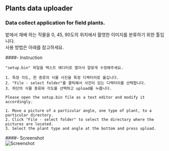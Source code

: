 ## Plants data uploader  
### Data collect application for field plants.  

밭에서 재배 하는 작물을 0, 45, 90도의 위치에서 촬영한 이미지를 분류하기 위한 툴입니다.    
사용 방법은 아래를 참고하세요.


####- Instruction  
~~~
"setup.bin" 파일을 텍스트 에디터로 열어서 알맞게 수정해주세요.

1. 특정 각도, 한 종류의 식물 사진을 특정 디렉터리로 옮깁니다.
2. "File - select folder"를 클릭해서 사진이 있는 디렉터리를 선택합니다.
3. 하단의 식물 종류와 각도를 선택하고 upload를 누릅니다.

Please open the setup.bin file as a text editor and modify it accordingly.

1. Move a picture of a particular angle, one type of plant, to a particular directory.
2. Click "File - select folder" to select the directory where the pictures are located.
3. Select the plant type and angle at the bottom and press upload.
~~~  

####- Screenshot  
![Screenshot](https://github.com/hololee/plants_data_uploader/blob/master/screen1.PNG?raw=true)
 
